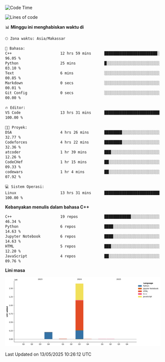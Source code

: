 <!--START_SECTION:waka-->
![Code Time](http://img.shields.io/badge/Code%20Time-208%20hrs%2029%20mins-blue)

![Lines of code](https://img.shields.io/badge/Sejak%20Hello%20World%20aku%20telah%20menulis-1.9%20million%20baris%20kode-blue)

📊 **Minggu ini menghabiskan waktu di** 

```text
🕑︎ Zona waktu: Asia/Makassar

💬 Bahasa: 
C++                      12 hrs 59 mins      ████████████████████████░   96.05 % 
Python                   25 mins             █░░░░░░░░░░░░░░░░░░░░░░░░   03.10 % 
Text                     6 mins              ░░░░░░░░░░░░░░░░░░░░░░░░░   00.85 % 
Markdown                 0 secs              ░░░░░░░░░░░░░░░░░░░░░░░░░   00.01 % 
Git Config               0 secs              ░░░░░░░░░░░░░░░░░░░░░░░░░   00.00 % 

🔥 Editor: 
VS Code                  13 hrs 31 mins      █████████████████████████   100.00 % 

🐱‍💻 Proyek: 
DSA                      4 hrs 26 mins       ████████░░░░░░░░░░░░░░░░░   32.77 % 
Codeforces               4 hrs 22 mins       ████████░░░░░░░░░░░░░░░░░   32.36 % 
atcoder                  1 hr 39 mins        ███░░░░░░░░░░░░░░░░░░░░░░   12.26 % 
CodeCHef                 1 hr 15 mins        ██░░░░░░░░░░░░░░░░░░░░░░░   09.33 % 
codewars                 1 hr 4 mins         ██░░░░░░░░░░░░░░░░░░░░░░░   07.92 % 

💻 Sistem Operasi: 
Linux                    13 hrs 31 mins      █████████████████████████   100.00 % 
```

**Kebanyakan menulis dalam bahasa C++** 

```text
C++                      19 repos            ████████████░░░░░░░░░░░░░   46.34 % 
Python                   6 repos             ████░░░░░░░░░░░░░░░░░░░░░   14.63 % 
Jupyter Notebook         6 repos             ████░░░░░░░░░░░░░░░░░░░░░   14.63 % 
HTML                     5 repos             ███░░░░░░░░░░░░░░░░░░░░░░   12.20 % 
JavaScript               4 repos             ██░░░░░░░░░░░░░░░░░░░░░░░   09.76 % 
```



**Lini masa**

![Lines of Code chart](https://raw.githubusercontent.com/yusuf601/yusuf601/main/assets/bar_graph.png)


 Last Updated on 13/05/2025 10:26:12 UTC
<!--END_SECTION:waka-->
